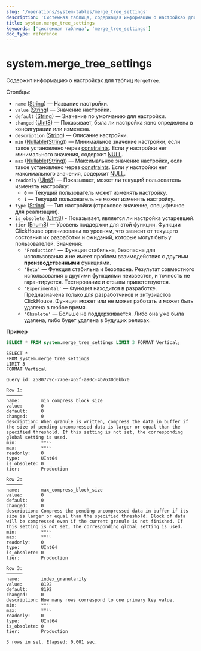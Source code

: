 ```yaml
---
slug: '/operations/system-tables/merge_tree_settings'
description: 'Системная таблица, содержащая информацию о настройках для таблиц MergeTree.'
title: system.merge_tree_settings
keywords: ['системная таблица', 'merge_tree_settings']
doc_type: reference
---
```

# system.merge_tree_settings

Содержит информацию о настройках для таблиц `MergeTree`.

Столбцы:

- `name` ([String](../../sql-reference/data-types/string.md)) — Название настройки.
- `value` ([String](../../sql-reference/data-types/string.md)) — Значение настройки.
- `default` ([String](../../sql-reference/data-types/string.md)) — Значение по умолчанию для настройки.
- `changed` ([UInt8](/sql-reference/data-types/int-uint#integer-ranges)) — Показывает, была ли настройка явно определена в конфигурации или изменена.
- `description` ([String](../../sql-reference/data-types/string.md)) — Описание настройки.
- `min` ([Nullable](../../sql-reference/data-types/nullable.md)([String](../../sql-reference/data-types/string.md))) — Минимальное значение настройки, если такое установлено через [constraints](/operations/settings/constraints-on-settings). Если у настройки нет минимального значения, содержит [NULL](/operations/settings/formats#input_format_null_as_default).
- `max` ([Nullable](../../sql-reference/data-types/nullable.md)([String](../../sql-reference/data-types/string.md))) — Максимальное значение настройки, если такое установлено через [constraints](/operations/settings/constraints-on-settings). Если у настройки нет максимального значения, содержит [NULL](/operations/settings/formats#input_format_null_as_default).
- `readonly` ([UInt8](/sql-reference/data-types/int-uint#integer-ranges)) — Показывает, может ли текущий пользователь изменять настройку:
  - `0` — Текущий пользователь может изменять настройку.
  - `1` — Текущий пользователь не может изменять настройку.
- `type` ([String](../../sql-reference/data-types/string.md)) — Тип настройки (строковое значение, специфичное для реализации).
- `is_obsolete` ([UInt8](/sql-reference/data-types/int-uint#integer-ranges)) - Показывает, является ли настройка устаревшей.
- `tier` ([Enum8](../../sql-reference/data-types/enum.md)) — Уровень поддержки для этой функции. Функции ClickHouse организованы по уровням, что зависит от текущего состояния их разработки и ожиданий, которые могут быть у пользователей. Значения:
  - `'Production'` — Функция стабильна, безопасна для использования и не имеет проблем взаимодействия с другими **производственными** функциями.
  - `'Beta'` — Функция стабильна и безопасна. Результат совместного использования с другими функциями неизвестен, и точность не гарантируется. Тестирование и отзывы приветствуются.
  - `'Experimental'` — Функция находится в разработке. Предназначена только для разработчиков и энтузиастов ClickHouse. Функция может или не может работать и может быть удалена в любое время.
  - `'Obsolete'` — Больше не поддерживается. Либо она уже была удалена, либо будет удалена в будущих релизах.

**Пример**
```sql
SELECT * FROM system.merge_tree_settings LIMIT 3 FORMAT Vertical;
```

```response
SELECT *
FROM system.merge_tree_settings
LIMIT 3
FORMAT Vertical

Query id: 2580779c-776e-465f-a90c-4b7630d0bb70

Row 1:
──────
name:        min_compress_block_size
value:       0
default:     0
changed:     0
description: When granule is written, compress the data in buffer if the size of pending uncompressed data is larger or equal than the specified threshold. If this setting is not set, the corresponding global setting is used.
min:         ᴺᵁᴸᴸ
max:         ᴺᵁᴸᴸ
readonly:    0
type:        UInt64
is_obsolete: 0
tier:        Production

Row 2:
──────
name:        max_compress_block_size
value:       0
default:     0
changed:     0
description: Compress the pending uncompressed data in buffer if its size is larger or equal than the specified threshold. Block of data will be compressed even if the current granule is not finished. If this setting is not set, the corresponding global setting is used.
min:         ᴺᵁᴸᴸ
max:         ᴺᵁᴸᴸ
readonly:    0
type:        UInt64
is_obsolete: 0
tier:        Production

Row 3:
──────
name:        index_granularity
value:       8192
default:     8192
changed:     0
description: How many rows correspond to one primary key value.
min:         ᴺᵁᴸᴸ
max:         ᴺᵁᴸᴸ
readonly:    0
type:        UInt64
is_obsolete: 0
tier:        Production

3 rows in set. Elapsed: 0.001 sec. 
```
